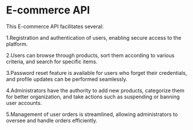 # E-commerce API
This E-commerce API facilitates several:

1.Registration and authentication of users, enabling secure access to the platform.

2.Users can browse through products, sort them according to various criteria, and search for specific items.

3.Password reset feature is available for users who forget their credentials, and profile updates can be performed seamlessly.

4.Administrators have the authority to add new products, categorize them for better organization, and take actions such as suspending or banning user accounts.

5.Management of user orders is streamlined, allowing administrators to oversee and handle orders efficiently.
 
